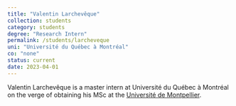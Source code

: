 ```yaml
---
title: "Valentin Larchevêque"
collection: students
category: students
degree: "Research Intern"
permalink: /students/larcheveque
uni: "Université du Québec à Montréal"
co: "none"
status: current
date: 2023-04-01
---
```


Valentin Larchevêque is a master intern at Université du Québec à Montréal on the verge of obtaining his MSc at the [Université de Montpellier](https://www.umontpellier.fr). 
